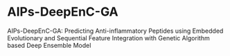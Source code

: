 # AIPs-DeepEnC-GA
AIPs-DeepEnC-GA: Predicting Anti-inflammatory Peptides using Embedded Evolutionary and Sequential Feature Integration with Genetic Algorithm based Deep Ensemble Model  
